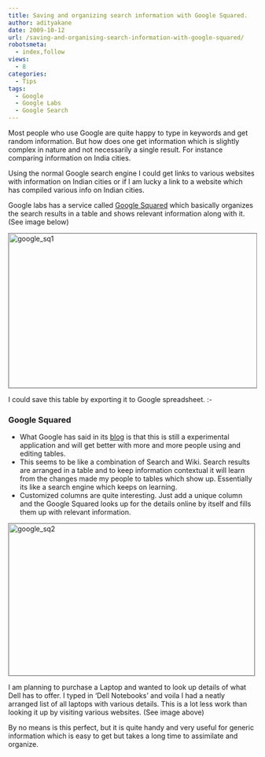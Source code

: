 ```yaml
---
title: Saving and organizing search information with Google Squared.
author: adityakane
date: 2009-10-12
url: /saving-and-organising-search-information-with-google-squared/
robotsmeta:
  - index,follow
views:
  - 8
categories:
  - Tips
tags:
  - Google
  - Google Labs
  - Google Search
---
```

Most people who use Google are quite happy to type in keywords and get random information. But how does one get information which is slightly complex in nature and not necessarily a single result. For instance comparing information on India cities.

Using the normal Google search engine I could get links to various websites with information on Indian cities or if I am lucky a link to a website which has compiled various info on Indian cities.

Google labs has a service called <a href="http://www.google.com/squared" onclick="_gaq.push(['_trackEvent', 'outbound-article', 'http://www.google.com/squared', 'Google Squared']);" >Google Squared</a> which basically organizes the search results in a table and shows relevant information along with it. (See image below)

<img class="alignnone size-full wp-image-15745" style="border: 1px solid grey" src="http://cdn.devilsworkshop.org/files/2009/10/google_sq1.png" alt="google_sq1" width="550" height="314" />

I could save this table by exporting it to Google spreadsheet. <img src="http://devilsworkshop.org/wp-includes/images/smilies/simple-smile.png" alt=":-)" class="wp-smiley" style="height: 1em; max-height: 1em;" />

### Google Squared

  * What Google has said in its <a href="http://googleblog.blogspot.com/2009/10/new-in-google-squared-quality.html" onclick="_gaq.push(['_trackEvent', 'outbound-article', 'http://googleblog.blogspot.com/2009/10/new-in-google-squared-quality.html', 'blog']);" >blog</a> is that this is still a experimental application and will get better with more and more people using and editing tables.
  * This seems to be like a combination of Search and Wiki. Search results are arranged in a table and to keep information contextual it will learn from the changes made my people to tables which show up. Essentially its like a search engine which keeps on learning.
  * Customized columns are quite interesting. Just add a unique column and the Google Squared looks up for the details online by itself and fills them up with relevant information.

<img class="alignnone size-full wp-image-15747" style="border: 1px solid grey" src="http://cdn.devilsworkshop.org/files/2009/10/google_sq2.png" alt="google_sq2" width="500" height="309" />

I am planning to purchase a Laptop and wanted to look up details of what Dell has to offer. I typed in &#8216;Dell Notebooks&#8217; and voila I had a neatly arranged list of all laptops with various details. This is a lot less work than looking it up by visiting various websites. (See image above)

By no means is this perfect, but it is quite handy and very useful for generic information which is easy to get but takes a long time to assimilate and organize.
